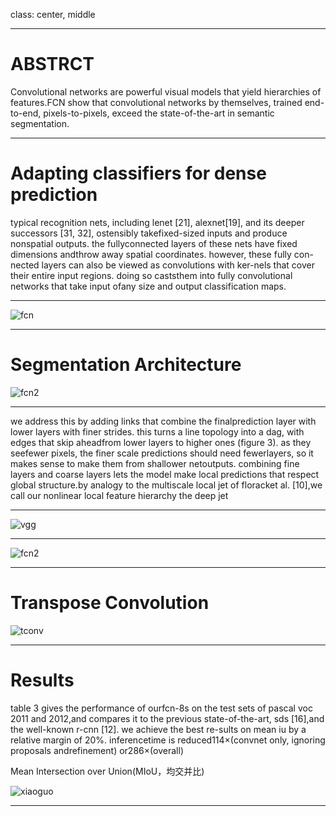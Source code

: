 class: center, middle



---
# ABSTRCT

Convolutional networks are powerful visual models that yield  hierarchies  of  features.FCN show  that  convolutional networks by themselves, trained end-to-end, pixels-to-pixels,  exceed  the  state-of-the-art  in  semantic  segmentation.

---

# Adapting classifiers for dense prediction

typical recognition nets, including lenet [21], alexnet[19],  and  its  deeper  successors  [31,  32],  ostensibly  takefixed-sized inputs and produce nonspatial outputs. the fullyconnected layers of these nets have fixed dimensions andthrow away spatial coordinates.  however, these fully con-nected layers can also be viewed as convolutions with ker-nels  that  cover  their  entire  input  regions.   doing  so  caststhem  into  fully  convolutional  networks  that  take  input  ofany size and output classification maps.

---

![fcn](https://clearlovewl.github.io/2018/10/22/fcn/fcn.png)

---

# Segmentation Architecture

![fcn2](https://clearlovewl.github.io/2018/10/22/fcn/fcn2.png)

---

we address this by adding links that combine the finalprediction layer with lower layers with finer strides.  this turns a line topology into a dag, with edges that skip aheadfrom lower layers to higher ones (figure 3).   as they seefewer pixels, the finer scale predictions should need fewerlayers, so it makes sense to make them from shallower netoutputs.   combining fine layers and coarse layers lets the model make local predictions that respect global structure.by analogy to the multiscale local jet of floracket al. [10],we call our nonlinear local feature hierarchy the deep jet

---

![vgg](https://clearlovewl.github.io/2018/10/22/fcn/vgg.png)

---

![fcn2](https://clearlovewl.github.io/2018/10/22/fcn/fcn8.png)

---

# Transpose Convolution

![tconv](https://clearlovewl.github.io/2018/10/22/fcn/tconv.png)

---

# Results

table 3 gives the performance of ourfcn-8s on the test sets of pascal voc 2011 and 2012,and compares it to the previous state-of-the-art, sds [16],and the well-known r-cnn [12].  we achieve the best re-sults on mean iu by a relative margin of 20%.  inferencetime is reduced114×(convnet only, ignoring proposals andrefinement) or286×(overall)

Mean Intersection over Union(MIoU，均交并比)

![xiaoguo](https://clearlovewl.github.io/2018/10/22/fcn/xiaoguo.png)

---